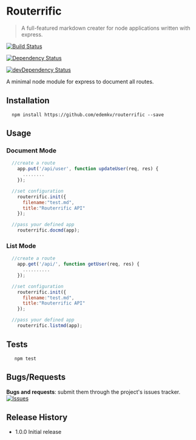 # Routerrific

> A full-featured markdown creater for node applications written with express.

[![Build Status](https://travis-ci.org/edemkv/routerrific.svg)](https://travis-ci.org/edemkv/routerrific)

[![Dependency Status](https://david-dm.org/edemkv/routerrific.svg)](https://david-dm.org/edemkv/routerrific)

[![devDependency Status](https://david-dm.org/edemkv/routerrific/dev-status.svg)](https://david-dm.org/edemkv/routerrific#info=devDependencies)


A minimal node module for express to document all routes.


## Installation

```shell
  npm install https://github.com/edemkv/routerrific --save
```

## Usage


### Document Mode

```js
  //create a route
	app.put('/api/user', function updateUser(req, res) {
	  ........
	});

  //set configuration
	routerrific.init({
	  filename:"test.md",
	  title:"Routerrific API"
	});

  //pass your defined app
	routerrific.docmd(app);
```

### List Mode

```js
  //create a route
	app.get('/api/', function getUser(req, res) {
	  ..........
	});

  //set configuration
	routerrific.init({
	  filename:"test.md",
	  title:"Routerrific API"
	});

  //pass your defined app
	routerrific.listmd(app);
```


## Tests

```shell
   npm test
```

## Bugs/Requests

__Bugs and requests__: submit them through the project's issues tracker.<br>
[![Issues](http://img.shields.io/github/issues/USER/REPO.svg)]( https://github.com/edemkv/routerrific/issues )

## Release History

* 1.0.0 Initial release
